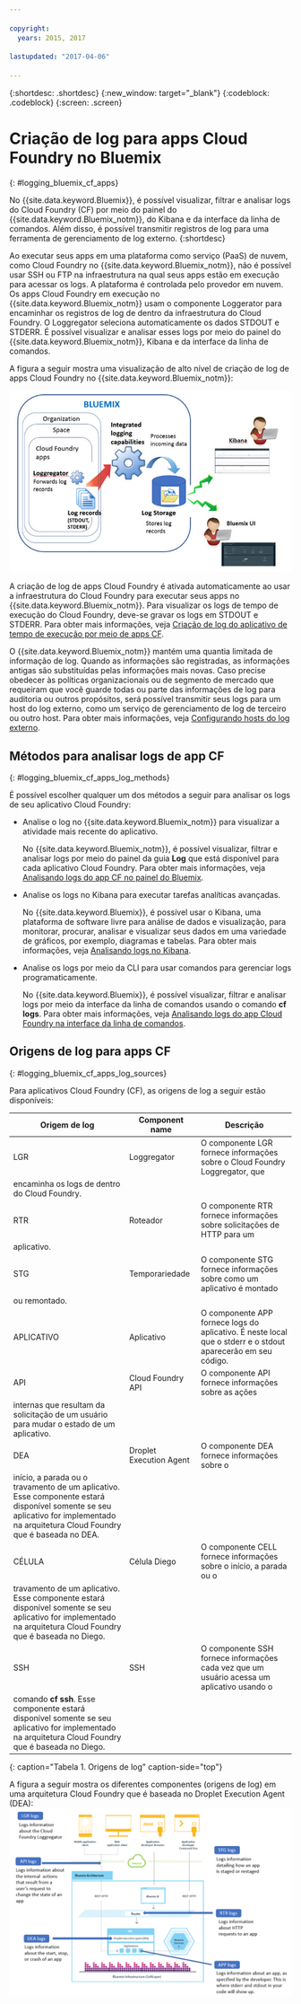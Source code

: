 ```yaml
---

copyright:
  years: 2015, 2017

lastupdated: "2017-04-06"

---
```



{:shortdesc: .shortdesc}
{:new_window: target="_blank"}
{:codeblock: .codeblock}
{:screen: .screen}

# Criação de log para apps Cloud Foundry no Bluemix
{: #logging_bluemix_cf_apps}

No {{site.data.keyword.Bluemix}}, é possível visualizar, filtrar e analisar logs do
Cloud Foundry (CF) por meio do painel do {{site.data.keyword.Bluemix_notm}}, do Kibana e da interface da linha de
comandos. Além disso, é possível transmitir registros de log para uma ferramenta de gerenciamento de log externo. 
{:shortdesc}

Ao executar seus apps em uma plataforma como serviço (PaaS) de nuvem, como Cloud Foundry no {{site.data.keyword.Bluemix_notm}}, não é possível usar SSH ou FTP na infraestrutura na qual seus apps estão em execução para acessar os logs. A plataforma é controlada pelo provedor em nuvem. Os apps Cloud Foundry em execução no {{site.data.keyword.Bluemix_notm}} usam o componente Loggerator para encaminhar os registros de log de dentro da infraestrutura do Cloud Foundry. O Loggregator seleciona automaticamente os dados STDOUT e STDERR. É possível visualizar e analisar esses logs por meio do painel do {{site.data.keyword.Bluemix_notm}}, Kibana e da interface da linha de comandos.

A figura a seguir mostra uma visualização de alto nível de criação de log de apps Cloud Foundry no {{site.data.keyword.Bluemix_notm}}:

![Visão geral do componente de alto nível para apps CF](../images/logging_cf_apps_ov.jpg "Visão geral do componente de alto nível para apps CF")
 
A criação de log de apps Cloud Foundry é ativada automaticamente ao usar a infraestrutura do Cloud Foundry para executar seus apps no {{site.data.keyword.Bluemix_notm}}. Para visualizar os logs de tempo de execução do Cloud Foundry, deve-se gravar os logs em STDOUT e STDERR. Para obter mais informações, veja [Criação de log do aplicativo de tempo de execução por meio de apps CF](logging_writing_to_log_from_cf_app.html#logging_writing_to_log_from_cf_app).

O {{site.data.keyword.Bluemix_notm}} mantém uma quantia limitada de informação de log. Quando as informações são
registradas, as informações antigas são substituídas pelas informações mais novas. Caso precise obedecer às políticas organizacionais ou de segmento de mercado que requeiram que você guarde todas ou parte das informações de log para auditoria ou outros propósitos, será possível transmitir seus logs para um host do log externo, como um serviço de gerenciamento de log de terceiro ou outro host. Para obter mais informações, veja [Configurando hosts do log externo](../external/logging_external_hosts.html#thirdparty_logging).

## Métodos para analisar logs de app CF
{: #logging_bluemix_cf_apps_log_methods}

É possível escolher qualquer um dos métodos a seguir para analisar os logs de seu aplicativo Cloud Foundry:

* Analise o log no {{site.data.keyword.Bluemix_notm}} para visualizar a atividade mais recente do aplicativo.
    
    No {{site.data.keyword.Bluemix_notm}}, é possível visualizar, filtrar e analisar logs por meio do painel da guia **Log** que está disponível para cada aplicativo Cloud Foundry. Para obter mais informações, veja [Analisando logs do app CF no painel do Bluemix](../logging_view_dashboard.html#analyzing_logs_bmx_ui).
    
* Analise os logs no Kibana para executar tarefas analíticas avançadas.
    
    No {{site.data.keyword.Bluemix}}, é possível usar o Kibana, uma plataforma de software livre para análise de dados e visualização, para monitorar, procurar, analisar e visualizar seus dados em uma variedade de gráficos, por exemplo, diagramas e tabelas. Para obter mais informações, veja [Analisando logs no Kibana](../kibana4/logging_analyzing_logs_Kibana.html#analyzing_logs_Kibana).

* Analise os logs por meio da CLI para usar comandos para gerenciar logs programaticamente.
    
    No {{site.data.keyword.Bluemix}}, é possível visualizar, filtrar e analisar logs por meio da interface da linha de comandos usando o comando **cf logs**. Para obter mais informações, veja [Analisando logs do app Cloud Foundry na interface da linha de comandos](../logging_view_cli.html#analyzing_logs_cli).


## Origens de log para apps CF
{: #logging_bluemix_cf_apps_log_sources}

Para aplicativos Cloud Foundry (CF), as origens de log a seguir estão disponíveis:
    
| Origem de log | Component name | Descrição | 
|------------|----------------|-------------|
| LGR | Loggregator | O componente LGR fornece informações sobre o Cloud Foundry Loggregator, que
encaminha os logs de dentro do Cloud Foundry. |
| RTR | Roteador | O componente RTR fornece informações sobre solicitações de HTTP para um
aplicativo. | 
| STG | Temporariedade | O componente STG fornece informações sobre como um aplicativo é montado
ou remontado. | 
| APLICATIVO | Aplicativo | O componente APP fornece logs do aplicativo. É neste local que o stderr e o stdout aparecerão em seu código. | 
| API | Cloud Foundry API | O componente API fornece informações sobre as ações
internas que resultam da solicitação de um usuário para mudar o estado de um aplicativo. | 
| DEA | Droplet Execution Agent | O componente DEA fornece informações sobre o
início, a parada ou o travamento de um aplicativo. <br> Esse componente estará disponível somente se seu aplicativo for implementado na arquitetura Cloud Foundry que é baseada no DEA. | 
| CÉLULA | Célula Diego | O componente CELL fornece informações sobre o início, a parada ou o
travamento de um aplicativo. <br> Esse componente estará disponível somente se seu aplicativo for implementado na arquitetura Cloud Foundry que é baseada no Diego.|
| SSH | SSH | O componente SSH fornece informações cada vez que um usuário acessa um aplicativo usando o
comando **cf ssh**. Esse componente estará disponível somente se seu aplicativo for implementado na arquitetura Cloud Foundry que é baseada no Diego. |
{: caption="Tabela 1. Origens de log" caption-side="top"}

A figura a seguir mostra os diferentes componentes (origens de log) em uma arquitetura Cloud Foundry que é baseada no Droplet Execution Agent (DEA):
![Origens de log em uma arquitetura DEA.](../images/logging_F1.png "Componentes (origens de log) em uma arquitetura Cloud Foundry que é baseada no Droplet Execution Agent (DEA).")


